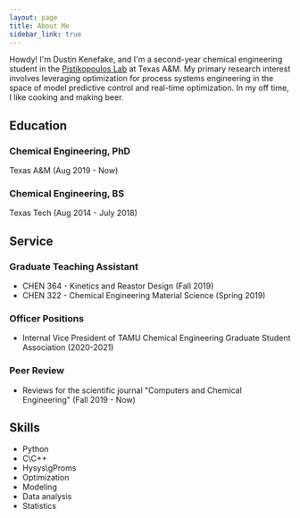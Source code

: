 ```yaml
---
layout: page
title: About Me
sidebar_link: true
---
```


Howdy! I'm Dustin Kenefake, and I'm a second-year chemical engineering student in the [Pistikopoulos Lab](http://parametric.tamu.edu/) at Texas A&M. My primary research interest involves leveraging optimization for process systems engineering in the space of model predictive control and real-time optimization. In my off time, I like cooking and making beer. 

## Education

### Chemical Engineering, PhD

Texas A&M (Aug 2019 - Now)

### Chemical Engineering, BS

Texas Tech (Aug 2014 - July 2018)

## Service

### Graduate Teaching Assistant 

* CHEN 364 - Kinetics and Reastor Design (Fall 2019)
* CHEN 322 - Chemical Engineering Material Science (Spring 2019)

### Officer Positions

* Internal Vice President of TAMU Chemical Engineering Graduate Student Association (2020-2021)

### Peer Review

* Reviews for the scientific journal "Computers and Chemical Engineering" (Fall 2019 - Now)

## Skills 

* Python
* C\C++
* Hysys\gProms
* Optimization
* Modeling
* Data analysis
* Statistics


